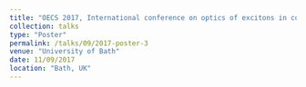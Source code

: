 ```yaml
---
title: "OECS 2017, International conference on optics of excitons in confined systems"
collection: talks
type: "Poster"
permalink: /talks/09/2017-poster-3
venue: "University of Bath"
date: 11/09/2017
location: "Bath, UK"
---
```

